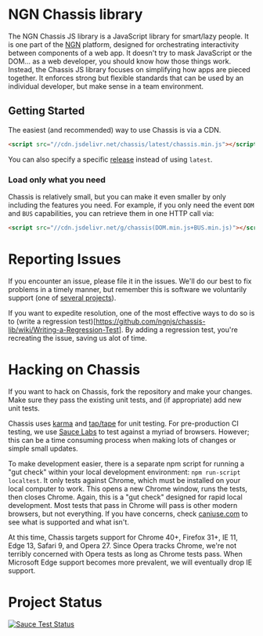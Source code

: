 # NGN Chassis library

The NGN Chassis JS library is a JavaScript library for smart/lazy people. It is one part
of the [NGN](http://ngn.js.org) platform, designed for orchestrating interactivity between  components of a web app. It doesn't try to mask JavaScript or the DOM... as a web developer, 
you should know how those things work. Instead, the Chassis JS library focuses on simplifying how apps are pieced together. It enforces strong but flexible standards that can be used by an
individual developer, but make sense in a team environment.

## Getting Started

The easiest (and recommended) way to use Chassis is via a CDN. 

```html
<script src="//cdn.jsdelivr.net/chassis/latest/chassis.min.js"></script>
```

You can also specify a specific [release](https://github.com/ngnjs/chassis-lib/releases) instead
of using `latest`.

### Load only what you need

Chassis is relatively small, but you can make it even smaller by only including the features you
need. For example, if you only need the event `DOM` and `BUS` capabilities, you can retrieve them
in one HTTP call via:

```html
<script src="//cdn.jsdelivr.net/g/chassis(DOM.min.js+BUS.min.js)"></script>
```

# Reporting Issues

If you encounter an issue, please file it in the issues. We'll do our best to fix
problems in a timely manner, but remember this is software we voluntarily support
(one of [several projects](https://github.com/ngnjs)).

If you want to expedite resolution, one of the most effective ways to do so is to
(write a regression test)[https://github.com/ngnjs/chassis-lib/wiki/Writing-a-Regression-Test].
By adding a regression test, you're recreating the issue, saving us alot of time.

# Hacking on Chassis

If you want to hack on Chassis, fork the repository and make your changes.
Make sure they pass the existing unit tests, and (if appropriate) add new
unit tests.

Chassis uses [karma](http://karma-runner.github.io/) and [tap/tape](https://www.npmjs.com/package/tape) for unit testing. For pre-production CI testing, we use [Sauce Labs](http://saucelabs.com) to test against a myriad of browsers. However; this can
be a time consuming process when making lots of changes or simple small updates. 

To make development easier, there is a separate npm script for running a "gut check" within your 
local development environment: `npm run-script localtest`. It only tests against Chrome, which
must be installed on your local computer to work. This opens a new Chrome window, runs the tests, then closes Chrome. Again, this is a "gut check" designed for rapid local development. Most tests
that pass in Chrome will pass is other modern browsers, but not everything. If you have concerns,
check [caniuse.com](http://caniuse.com) to see what is supported and what isn't.

At this time, Chassis targets support for Chrome 40+, Firefox 31+, IE 11, Edge 13, Safari 9, and
Opera 27. Since Opera tracks Chrome, we're not terribly concerned with Opera tests as long as
Chrome tests pass. When Microsoft Edge support becomes more prevalent, we will eventually drop IE
support.

# Project Status

[![Sauce Test Status](https://saucelabs.com/browser-matrix/coreybutler.svg)](https://saucelabs.com/u/coreybutler)